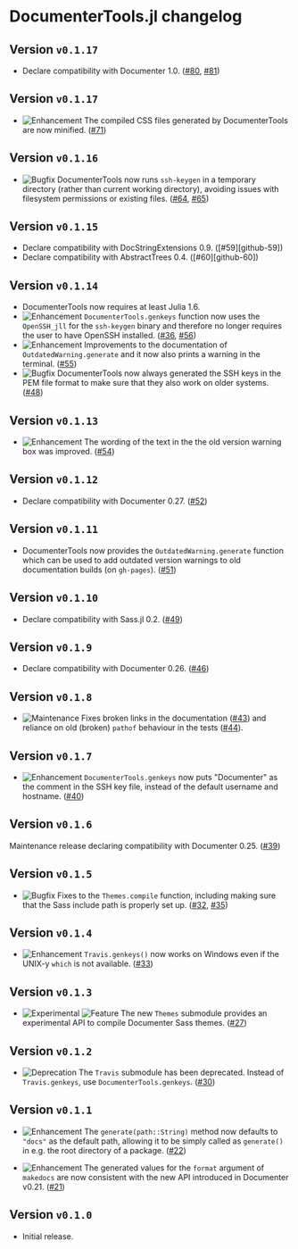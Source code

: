 # DocumenterTools.jl changelog

## Version `v0.1.17`

* Declare compatibility with Documenter 1.0. ([#80][github-80], [#81][github-81])

## Version `v0.1.17`

* ![Enhancement][badge-enhancement] The compiled CSS files generated by DocumenterTools are now minified. ([#71][github-71])

## Version `v0.1.16`

* ![Bugfix][badge-bugfix] DocumenterTools now runs `ssh-keygen` in a temporary directory (rather than current working directory), avoiding issues with filesystem permissions or existing files. ([#64][github-64], [#65][github-65])

## Version `v0.1.15`

* Declare compatibility with DocStringExtensions 0.9. ([#59][github-59])
* Declare compatibility with AbstractTrees 0.4. ([#60][github-60])

## Version `v0.1.14`

* DocumenterTools now requires at least Julia 1.6.
* ![Enhancement][badge-enhancement] `DocumenterTools.genkeys` function now uses the `OpenSSH_jll` for the `ssh-keygen` binary and therefore no longer requires the user to have OpenSSH installed. ([#36][github-36], [#56][github-56])
* ![Enhancement][badge-enhancement] Improvements to the documentation of `OutdatedWarning.generate` and it now also prints a warning in the terminal. ([#55][github-55])
* ![Bugfix][badge-bugfix] DocumenterTools now always generated the SSH keys in the PEM file format to make sure that they also work on older systems. ([#48][github-48])

## Version `v0.1.13`

* ![Enhancement][badge-enhancement] The wording of the text in the the old version warning box was improved. ([#54][github-54])

## Version `v0.1.12`

* Declare compatibility with Documenter 0.27. ([#52][github-52])

## Version `v0.1.11`

* DocumenterTools now provides the `OutdatedWarning.generate` function which can be used to add outdated version warnings to old documentation builds (on `gh-pages`). ([#51][github-51])

## Version `v0.1.10`

* Declare compatibility with Sass.jl 0.2. ([#49][github-49])

## Version `v0.1.9`

* Declare compatibility with Documenter 0.26. ([#46][github-46])

## Version `v0.1.8`

* ![Maintenance][badge-maintenance] Fixes broken links in the documentation ([#43][github-43]) and reliance on old (broken) `pathof` behaviour in the tests ([#44][github-44]).

## Version `v0.1.7`

* ![Enhancement][badge-enhancement] `DocumenterTools.genkeys` now puts "Documenter" as the comment in the SSH key file, instead of the default username and hostname. ([#40][github-40])

## Version `v0.1.6`

Maintenance release declaring compatibility with Documenter 0.25. ([#39][github-39])

## Version `v0.1.5`

* ![Bugfix][badge-bugfix] Fixes to the `Themes.compile` function, including making sure that the Sass include path is properly set up. ([#32][github-32], [#35][github-35])

## Version `v0.1.4`

* ![Enhancement][badge-enhancement] `Travis.genkeys()` now works on Windows even if the UNIX-y `which` is not available. ([#33][github-33])

## Version `v0.1.3`

* ![Experimental][badge-experimental] ![Feature][badge-feature] The new `Themes` submodule provides an experimental API to compile Documenter Sass themes. ([#27][github-27])

## Version `v0.1.2`

* ![Deprecation][badge-deprecation] The `Travis` submodule has been deprecated. Instead of `Travis.genkeys`, use `DocumenterTools.genkeys`. ([#30][github-30])

## Version `v0.1.1`

* ![Enhancement][badge-enhancement] The `generate(path::String)` method now defaults to `"docs"` as the default path, allowing it to be simply called as `generate()` in e.g. the root directory of a package. ([#22][github-22])

* ![Enhancement][badge-enhancement] The generated values for the `format` argument of `makedocs` are now consistent with the new API introduced in Documenter v0.21. ([#21][github-21])

## Version `v0.1.0`

* Initial release.


[github-21]: https://github.com/JuliaDocs/DocumenterTools.jl/pull/21
[github-22]: https://github.com/JuliaDocs/DocumenterTools.jl/pull/22
[github-27]: https://github.com/JuliaDocs/DocumenterTools.jl/pull/27
[github-30]: https://github.com/JuliaDocs/DocumenterTools.jl/pull/30
[github-32]: https://github.com/JuliaDocs/DocumenterTools.jl/pull/32
[github-33]: https://github.com/JuliaDocs/DocumenterTools.jl/pull/33
[github-35]: https://github.com/JuliaDocs/DocumenterTools.jl/pull/35
[github-36]: https://github.com/JuliaDocs/DocumenterTools.jl/issues/36
[github-39]: https://github.com/JuliaDocs/DocumenterTools.jl/pull/39
[github-40]: https://github.com/JuliaDocs/DocumenterTools.jl/pull/40
[github-43]: https://github.com/JuliaDocs/DocumenterTools.jl/pull/43
[github-44]: https://github.com/JuliaDocs/DocumenterTools.jl/pull/44
[github-46]: https://github.com/JuliaDocs/DocumenterTools.jl/pull/46
[github-48]: https://github.com/JuliaDocs/DocumenterTools.jl/pull/48
[github-49]: https://github.com/JuliaDocs/DocumenterTools.jl/pull/49
[github-51]: https://github.com/JuliaDocs/DocumenterTools.jl/pull/51
[github-52]: https://github.com/JuliaDocs/DocumenterTools.jl/pull/52
[github-54]: https://github.com/JuliaDocs/DocumenterTools.jl/pull/54
[github-55]: https://github.com/JuliaDocs/DocumenterTools.jl/pull/55
[github-56]: https://github.com/JuliaDocs/DocumenterTools.jl/pull/56
[github-64]: https://github.com/JuliaDocs/DocumenterTools.jl/issues/64
[github-65]: https://github.com/JuliaDocs/DocumenterTools.jl/pull/65
[github-71]: https://github.com/JuliaDocs/DocumenterTools.jl/pull/71
[github-80]: https://github.com/JuliaDocs/DocumenterTools.jl/issues/80
[github-81]: https://github.com/JuliaDocs/DocumenterTools.jl/pull/81


[badge-breaking]: https://img.shields.io/badge/BREAKING-red.svg
[badge-deprecation]: https://img.shields.io/badge/deprecation-orange.svg
[badge-feature]: https://img.shields.io/badge/feature-green.svg
[badge-enhancement]: https://img.shields.io/badge/enhancement-blue.svg
[badge-bugfix]: https://img.shields.io/badge/bugfix-purple.svg
[badge-experimental]: https://img.shields.io/badge/experimental-lightgrey.svg
[badge-maintenance]: https://img.shields.io/badge/maintenance-gray.svg

<!--
# Badges

![BREAKING][badge-breaking]
![Deprecation][badge-deprecation]
![Feature][badge-feature]
![Enhancement][badge-enhancement]
![Bugfix][badge-bugfix]
![Experimental][badge-experimental]
![Maintenance][badge-maintenance]
-->

